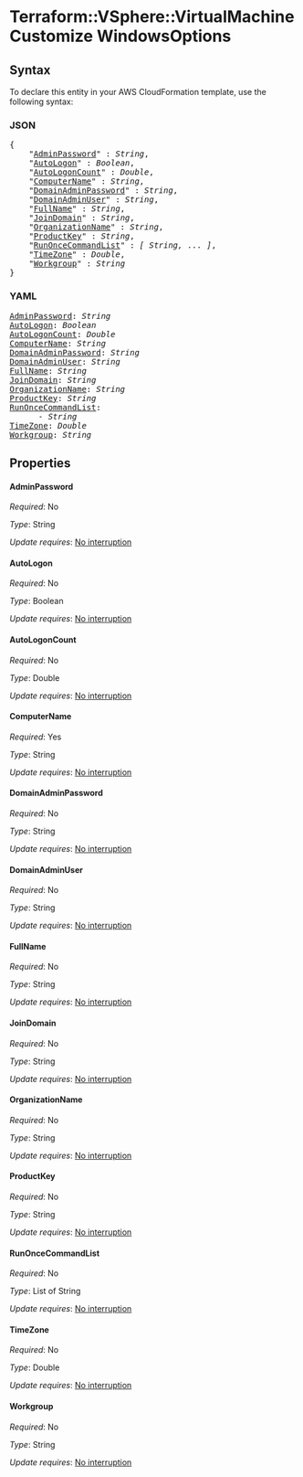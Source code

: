 # Terraform::VSphere::VirtualMachine Customize WindowsOptions

## Syntax

To declare this entity in your AWS CloudFormation template, use the following syntax:

### JSON

<pre>
{
    "<a href="#adminpassword" title="AdminPassword">AdminPassword</a>" : <i>String</i>,
    "<a href="#autologon" title="AutoLogon">AutoLogon</a>" : <i>Boolean</i>,
    "<a href="#autologoncount" title="AutoLogonCount">AutoLogonCount</a>" : <i>Double</i>,
    "<a href="#computername" title="ComputerName">ComputerName</a>" : <i>String</i>,
    "<a href="#domainadminpassword" title="DomainAdminPassword">DomainAdminPassword</a>" : <i>String</i>,
    "<a href="#domainadminuser" title="DomainAdminUser">DomainAdminUser</a>" : <i>String</i>,
    "<a href="#fullname" title="FullName">FullName</a>" : <i>String</i>,
    "<a href="#joindomain" title="JoinDomain">JoinDomain</a>" : <i>String</i>,
    "<a href="#organizationname" title="OrganizationName">OrganizationName</a>" : <i>String</i>,
    "<a href="#productkey" title="ProductKey">ProductKey</a>" : <i>String</i>,
    "<a href="#runoncecommandlist" title="RunOnceCommandList">RunOnceCommandList</a>" : <i>[ String, ... ]</i>,
    "<a href="#timezone" title="TimeZone">TimeZone</a>" : <i>Double</i>,
    "<a href="#workgroup" title="Workgroup">Workgroup</a>" : <i>String</i>
}
</pre>

### YAML

<pre>
<a href="#adminpassword" title="AdminPassword">AdminPassword</a>: <i>String</i>
<a href="#autologon" title="AutoLogon">AutoLogon</a>: <i>Boolean</i>
<a href="#autologoncount" title="AutoLogonCount">AutoLogonCount</a>: <i>Double</i>
<a href="#computername" title="ComputerName">ComputerName</a>: <i>String</i>
<a href="#domainadminpassword" title="DomainAdminPassword">DomainAdminPassword</a>: <i>String</i>
<a href="#domainadminuser" title="DomainAdminUser">DomainAdminUser</a>: <i>String</i>
<a href="#fullname" title="FullName">FullName</a>: <i>String</i>
<a href="#joindomain" title="JoinDomain">JoinDomain</a>: <i>String</i>
<a href="#organizationname" title="OrganizationName">OrganizationName</a>: <i>String</i>
<a href="#productkey" title="ProductKey">ProductKey</a>: <i>String</i>
<a href="#runoncecommandlist" title="RunOnceCommandList">RunOnceCommandList</a>: <i>
      - String</i>
<a href="#timezone" title="TimeZone">TimeZone</a>: <i>Double</i>
<a href="#workgroup" title="Workgroup">Workgroup</a>: <i>String</i>
</pre>

## Properties

#### AdminPassword

_Required_: No

_Type_: String

_Update requires_: [No interruption](https://docs.aws.amazon.com/AWSCloudFormation/latest/UserGuide/using-cfn-updating-stacks-update-behaviors.html#update-no-interrupt)

#### AutoLogon

_Required_: No

_Type_: Boolean

_Update requires_: [No interruption](https://docs.aws.amazon.com/AWSCloudFormation/latest/UserGuide/using-cfn-updating-stacks-update-behaviors.html#update-no-interrupt)

#### AutoLogonCount

_Required_: No

_Type_: Double

_Update requires_: [No interruption](https://docs.aws.amazon.com/AWSCloudFormation/latest/UserGuide/using-cfn-updating-stacks-update-behaviors.html#update-no-interrupt)

#### ComputerName

_Required_: Yes

_Type_: String

_Update requires_: [No interruption](https://docs.aws.amazon.com/AWSCloudFormation/latest/UserGuide/using-cfn-updating-stacks-update-behaviors.html#update-no-interrupt)

#### DomainAdminPassword

_Required_: No

_Type_: String

_Update requires_: [No interruption](https://docs.aws.amazon.com/AWSCloudFormation/latest/UserGuide/using-cfn-updating-stacks-update-behaviors.html#update-no-interrupt)

#### DomainAdminUser

_Required_: No

_Type_: String

_Update requires_: [No interruption](https://docs.aws.amazon.com/AWSCloudFormation/latest/UserGuide/using-cfn-updating-stacks-update-behaviors.html#update-no-interrupt)

#### FullName

_Required_: No

_Type_: String

_Update requires_: [No interruption](https://docs.aws.amazon.com/AWSCloudFormation/latest/UserGuide/using-cfn-updating-stacks-update-behaviors.html#update-no-interrupt)

#### JoinDomain

_Required_: No

_Type_: String

_Update requires_: [No interruption](https://docs.aws.amazon.com/AWSCloudFormation/latest/UserGuide/using-cfn-updating-stacks-update-behaviors.html#update-no-interrupt)

#### OrganizationName

_Required_: No

_Type_: String

_Update requires_: [No interruption](https://docs.aws.amazon.com/AWSCloudFormation/latest/UserGuide/using-cfn-updating-stacks-update-behaviors.html#update-no-interrupt)

#### ProductKey

_Required_: No

_Type_: String

_Update requires_: [No interruption](https://docs.aws.amazon.com/AWSCloudFormation/latest/UserGuide/using-cfn-updating-stacks-update-behaviors.html#update-no-interrupt)

#### RunOnceCommandList

_Required_: No

_Type_: List of String

_Update requires_: [No interruption](https://docs.aws.amazon.com/AWSCloudFormation/latest/UserGuide/using-cfn-updating-stacks-update-behaviors.html#update-no-interrupt)

#### TimeZone

_Required_: No

_Type_: Double

_Update requires_: [No interruption](https://docs.aws.amazon.com/AWSCloudFormation/latest/UserGuide/using-cfn-updating-stacks-update-behaviors.html#update-no-interrupt)

#### Workgroup

_Required_: No

_Type_: String

_Update requires_: [No interruption](https://docs.aws.amazon.com/AWSCloudFormation/latest/UserGuide/using-cfn-updating-stacks-update-behaviors.html#update-no-interrupt)

